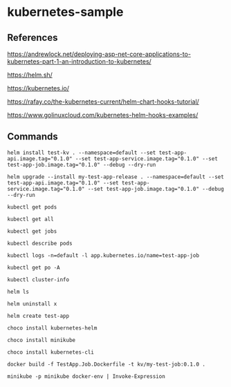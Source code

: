 # kubernetes-sample

## References

https://andrewlock.net/deploying-asp-net-core-applications-to-kubernetes-part-1-an-introduction-to-kubernetes/

https://helm.sh/

https://kubernetes.io/

https://rafay.co/the-kubernetes-current/helm-chart-hooks-tutorial/

https://www.golinuxcloud.com/kubernetes-helm-hooks-examples/

## Commands

```
helm install test-kv . --namespace=default --set test-app-api.image.tag="0.1.0" --set test-app-service.image.tag="0.1.0" --set test-app-job.image.tag="0.1.0" --debug --dry-run

helm upgrade --install my-test-app-release . --namespace=default --set test-app-api.image.tag="0.1.0" --set test-app-service.image.tag="0.1.0" --set test-app-job.image.tag="0.1.0" --debug --dry-run

kubectl get pods

kubectl get all

kubectl get jobs

kubectl describe pods

kubectl logs -n=default -l app.kubernetes.io/name=test-app-job

kubectl get po -A
 
kubectl cluster-info

helm ls

helm uninstall x

helm create test-app

choco install kubernetes-helm

choco install minikube

choco install kubernetes-cli

docker build -f TestApp.Job.Dockerfile -t kv/my-test-job:0.1.0 .

minikube -p minikube docker-env | Invoke-Expression
```
